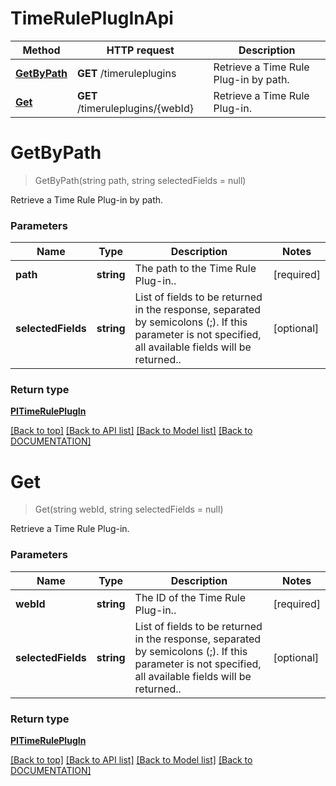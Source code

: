 # TimeRulePlugInApi

Method | HTTP request | Description
------------ | ------------- | -------------
[**GetByPath**](TimeRulePlugInApi.md#getbypath) | **GET** /timeruleplugins | Retrieve a Time Rule Plug-in by path.
[**Get**](TimeRulePlugInApi.md#get) | **GET** /timeruleplugins/{webId} | Retrieve a Time Rule Plug-in.


# **GetByPath**
> GetByPath(string path, string selectedFields = null)

Retrieve a Time Rule Plug-in by path.

### Parameters

Name | Type | Description | Notes
------------- | ------------- | ------------- | -------------
 **path** | **string**| The path to the Time Rule Plug-in.. | [required]
 **selectedFields** | **string**| List of fields to be returned in the response, separated by semicolons (;). If this parameter is not specified, all available fields will be returned.. | [optional]


### Return type

[**PITimeRulePlugIn**](../Model/PITimeRulePlugIn.md)

[[Back to top]](#) [[Back to API list]](../../DOCUMENTATION.md#documentation-for-api-endpoints) [[Back to Model list]](../../DOCUMENTATION.md#documentation-for-models) [[Back to DOCUMENTATION]](../../DOCUMENTATION.md)

# **Get**
> Get(string webId, string selectedFields = null)

Retrieve a Time Rule Plug-in.

### Parameters

Name | Type | Description | Notes
------------- | ------------- | ------------- | -------------
 **webId** | **string**| The ID of the Time Rule Plug-in.. | [required]
 **selectedFields** | **string**| List of fields to be returned in the response, separated by semicolons (;). If this parameter is not specified, all available fields will be returned.. | [optional]


### Return type

[**PITimeRulePlugIn**](../Model/PITimeRulePlugIn.md)

[[Back to top]](#) [[Back to API list]](../../DOCUMENTATION.md#documentation-for-api-endpoints) [[Back to Model list]](../../DOCUMENTATION.md#documentation-for-models) [[Back to DOCUMENTATION]](../../DOCUMENTATION.md)
